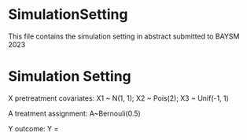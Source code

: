 # SimulationSetting
This file contains the simulation setting in abstract submitted to BAYSM 2023 

# Simulation Setting 
X pretreatment covariates: X1 ~ N(1, 1); X2 ~ Pois(2); X3 ~ Unif(-1, 1)

A treatment assignment: A~Bernouli(0.5)

Y outcome: Y = 
